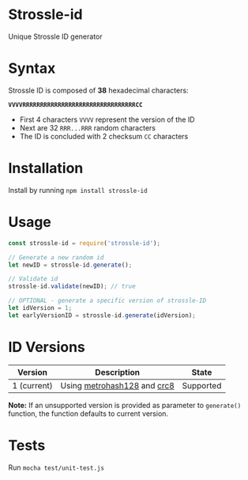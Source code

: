 # Strossle-id

Unique Strossle ID generator

# Syntax
Strossle ID is composed of **38** hexadecimal characters: 

**`VVVVRRRRRRRRRRRRRRRRRRRRRRRRRRRRRRRRCC`**

- First 4 characters `VVVV` represent the version of the ID
- Next are 32 `RRR...RRR` random characters
- The ID is concluded with 2 checksum `CC` characters

# Installation
Install by running `npm install strossle-id`

# Usage
```javascript
const strossle-id = require('strossle-id');

// Generate a new random id
let newID = strossle-id.generate();

// Validate id
strossle-id.validate(newID); // true

// OPTIONAL - generate a specific version of strossle-ID
let idVersion = 1;
let earlyVersionID = strossle-id.generate(idVersion);
```

# ID Versions

| Version     | Description                 | State     |
| ----------- | --------------------------- | --------- |
| 1 (current) | Using [metrohash128](https://github.com/robertklep/node-metrohash) and [crc8](https://github.com/alexgorbatchev/node-crc) | Supported |

**Note:** If an unsupported version is provided as parameter to `generate()` function, the function defaults to current version.

# Tests
Run `mocha test/unit-test.js`
